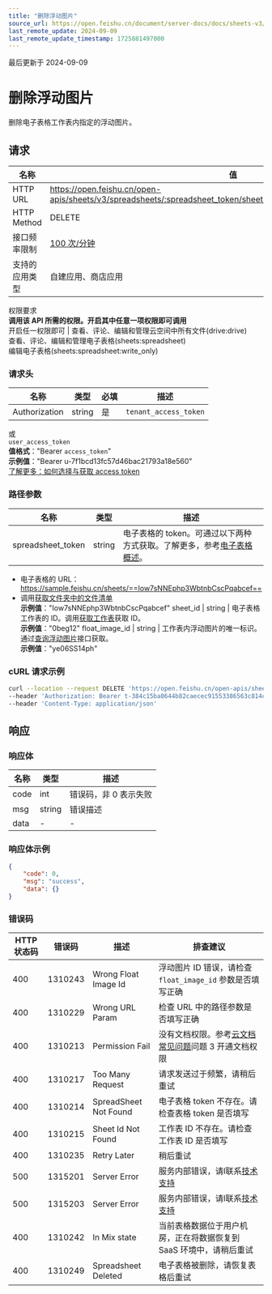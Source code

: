 ```yaml
---
title: "删除浮动图片"
source_url: https://open.feishu.cn/document/server-docs/docs/sheets-v3/spreadsheet-sheet-float_image/delete
last_remote_update: 2024-09-09
last_remote_update_timestamp: 1725881497000
---
```

最后更新于 2024-09-09

# 删除浮动图片

删除电子表格工作表内指定的浮动图片。

## 请求
名称 | 值
---|---
HTTP URL | https://open.feishu.cn/open-apis/sheets/v3/spreadsheets/:spreadsheet_token/sheets/:sheet_id/float_images/:float_image_id
HTTP Method | DELETE
接口频率限制 | [100 次/分钟](https://open.feishu.cn/document/ukTMukTMukTM/uUzN04SN3QjL1cDN)
支持的应用类型 | 自建应用、商店应用
权限要求  
            **调用该 API 所需的权限。开启其中任意一项权限即可调用**  
            开启任一权限即可 | 查看、评论、编辑和管理云空间中所有文件(drive:drive)  
            查看、评论、编辑和管理电子表格(sheets:spreadsheet)  
            编辑电子表格(sheets:spreadsheet:write_only)

### 请求头

名称 | 类型 | 必填 | 描述
--- | --- | --- | ---
Authorization | string | 是 | `tenant_access_token`  
或  
`user_access_token`  
**值格式**："Bearer `access_token`"  
**示例值**："Bearer u-7f1bcd13fc57d46bac21793a18e560"  
[了解更多：如何选择与获取 access token](https://open.feishu.cn/document/uAjLw4CM/ugTN1YjL4UTN24CO1UjN/trouble-shooting/how-to-choose-which-type-of-token-to-use)

### 路径参数

名称 | 类型 | 描述
--- | --- | ---
spreadsheet_token | string | 电子表格的 token。可通过以下两种方式获取。了解更多，参考[电子表格概述](https://open.feishu.cn/document/ukTMukTMukTM/uATMzUjLwEzM14CMxMTN/overview)。  
-  电子表格的 URL：https://sample.feishu.cn/sheets/==Iow7sNNEphp3WbtnbCscPqabcef==  
- 调用[获取文件夹中的文件清单](https://open.feishu.cn/document/uAjLw4CM/ukTMukTMukTM/reference/drive-v1/file/list)  
**示例值**："Iow7sNNEphp3WbtnbCscPqabcef"
sheet_id | string | 电子表格工作表的 ID。调用[获取工作表](https://open.feishu.cn/document/ukTMukTMukTM/uUDN04SN0QjL1QDN/sheets-v3/spreadsheet-sheet/query)获取 ID。  
**示例值**："0beg12"
float_image_id | string | 工作表内浮动图片的唯一标识。通过[查询浮动图片](https://open.feishu.cn/document/ukTMukTMukTM/uUDN04SN0QjL1QDN/sheets-v3/spreadsheet-sheet-float_image/query)接口获取。  
**示例值**："ye06SS14ph"

### cURL 请求示例

```bash
curl --location --request DELETE 'https://open.feishu.cn/open-apis/sheets/v3/spreadsheets/shtbchuIXPxjaYxsZzQxBqxxxxx/sheets/ea131a/float_images/ye06SS14pr' \
--header 'Authorization: Bearer t-384c15ba0644b82caecec91553386563c814c4b9' \
--header 'Content-Type: application/json'
```

## 响应

### 响应体

名称 | 类型 | 描述
--- | --- | ---
code | int | 错误码，非 0 表示失败
msg | string | 错误描述
data | \- | \-

### 响应体示例
```json
{
    "code": 0,
    "msg": "success",
    "data": {}
}
```

### 错误码

HTTP状态码 | 错误码 | 描述 | 排查建议
--- | --- | --- | ---
400 | 1310243 | Wrong Float Image Id | 浮动图片 ID 错误，请检查 `float_image_id` 参数是否填写正确
400 | 1310229 | Wrong URL Param | 检查 URL 中的路径参数是否填写正确
400 | 1310213 | Permission Fail | 没有文档权限。参考[云文档常见问题](https://open.feishu.cn/document/ukTMukTMukTM/uczNzUjL3czM14yN3MTN#16c6475a)问题 3 开通文档权限
400 | 1310217 | Too Many Request | 请求发送过于频繁，请稍后重试
400 | 1310214 | SpreadSheet Not Found | 电子表格 token 不存在。请检查表格 token 是否填写
400 | 1310215 | Sheet Id Not Found | 工作表 ID 不存在。请检查工作表 ID 是否填写
400 | 1310235 | Retry Later | 稍后重试
500 | 1315201 | Server Error | 服务内部错误，请l联系[技术支持](https://applink.feishu.cn/TLJpeNdW)
500 | 1315203 | Server Error | 服务内部错误，请l联系[技术支持](https://applink.feishu.cn/TLJpeNdW)
400 | 1310242 | In Mix state | 当前表格数据位于用户机房，正在将数据恢复到 SaaS 环境中，请稍后重试
400 | 1310249 | Spreadsheet Deleted | 电子表格被删除，请恢复表格后重试
